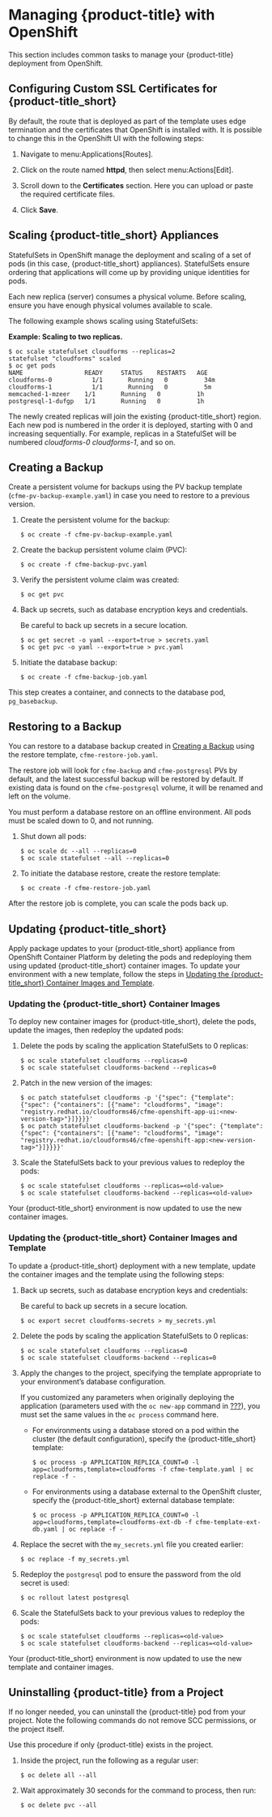 # Managing {product-title} with OpenShift

This section includes common tasks to manage your {product-title}
deployment from OpenShift.

## Configuring Custom SSL Certificates for {product-title\_short}

By default, the route that is deployed as part of the template uses edge
termination and the certificates that OpenShift is installed with. It is
possible to change this in the OpenShift UI with the following steps:

1.  Navigate to menu:Applications\[Routes\].

2.  Click on the route named **httpd**, then select
    menu:Actions\[Edit\].

3.  Scroll down to the **Certificates** section. Here you can upload or
    paste the required certificate files.

4.  Click **Save**.

## Scaling {product-title\_short} Appliances

StatefulSets in OpenShift manage the deployment and scaling of a set of
pods (in this case, {product-title\_short} appliances). StatefulSets
ensure ordering that applications will come up by providing unique
identities for pods.

<div class="important">

Each new replica (server) consumes a physical volume. Before scaling,
ensure you have enough physical volumes available to scale.

</div>

The following example shows scaling using StatefulSets:

**Example: Scaling to two replicas.**

    $ oc scale statefulset cloudforms --replicas=2
    statefulset "cloudforms" scaled
    $ oc get pods
    NAME                 READY     STATUS    RESTARTS   AGE
    cloudforms-0           1/1       Running   0          34m
    cloudforms-1           1/1       Running   0          5m
    memcached-1-mzeer    1/1       Running   0          1h
    postgresql-1-dufgp   1/1       Running   0          1h

The newly created replicas will join the existing {product-title\_short}
region. Each new pod is numbered in the order it is deployed, starting
with 0 and increasing sequentially. For example, replicas in a
StatefulSet will be numbered *cloudforms-0* *cloudforms-1*, and so on.

## Creating a Backup

Create a persistent volume for backups using the PV backup template
(`cfme-pv-backup-example.yaml`) in case you need to restore to a
previous version.

1.  Create the persistent volume for the backup:
    
        $ oc create -f cfme-pv-backup-example.yaml

2.  Create the backup persistent volume claim (PVC):
    
        $ oc create -f cfme-backup-pvc.yaml

3.  Verify the persistent volume claim was created:
    
        $ oc get pvc

4.  Back up secrets, such as database encryption keys and credentials.
    
    <div class="important">
    
    Be careful to back up secrets in a secure location.
    
    </div>
    
        $ oc get secret -o yaml --export=true > secrets.yaml
        $ oc get pvc -o yaml --export=true > pvc.yaml

5.  Initiate the database backup:
    
        $ oc create -f cfme-backup-job.yaml

This step creates a container, and connects to the database pod,
`pg_basebackup`.

## Restoring to a Backup

You can restore to a database backup created in [Creating a
Backup](#creating-backups) using the restore template,
`cfme-restore-job.yaml`.

The restore job will look for `cfme-backup` and `cfme-postgresql` PVs by
default, and the latest successful backup will be restored by default.
If existing data is found on the `cfme-postgresql` volume, it will be
renamed and left on the volume.

<div class="important">

You must perform a database restore on an offline environment. All pods
must be scaled down to 0, and not running.

</div>

1.  Shut down all pods:
    
        $ oc scale dc --all --replicas=0
        $ oc scale statefulset --all --replicas=0

2.  To initiate the database restore, create the restore template:
    
        $ oc create -f cfme-restore-job.yaml

After the restore job is complete, you can scale the pods back up.

## Updating {product-title\_short}

Apply package updates to your {product-title\_short} appliance from
OpenShift Container Platform by deleting the pods and redeploying them
using updated {product-title\_short} container images. To update your
environment with a new template, follow the steps in [Updating the
{product-title\_short} Container Images and
Template](#modified-template-update).

### Updating the {product-title\_short} Container Images

To deploy new container images for {product-title\_short}, delete the
pods, update the images, then redeploy the updated pods:

1.  Delete the pods by scaling the application StatefulSets to 0
    replicas:
    
        $ oc scale statefulset cloudforms --replicas=0
        $ oc scale statefulset cloudforms-backend --replicas=0

2.  Patch in the new version of the images:
    
        $ oc patch statefulset cloudforms -p '{"spec": {"template": {"spec": {"containers": [{"name": "cloudforms", "image": "registry.redhat.io/cloudforms46/cfme-openshift-app-ui:<new-version-tag>"}]}}}}'
        $ oc patch statefulset cloudforms-backend -p '{"spec": {"template": {"spec": {"containers": [{"name": "cloudforms", "image": "registry.redhat.io/cloudforms46/cfme-openshift-app:<new-version-tag>"}]}}}}'

3.  Scale the StatefulSets back to your previous values to redeploy the
    pods:
    
        $ oc scale statefulset cloudforms --replicas=<old-value>
        $ oc scale statefulset cloudforms-backend --replicas=<old-value>

Your {product-title\_short} environment is now updated to use the new
container images.

### Updating the {product-title\_short} Container Images and Template

To update a {product-title\_short} deployment with a new template,
update the container images and the template using the following steps:

1.  Back up secrets, such as database encryption keys and credentials:
    
    <div class="important">
    
    Be careful to back up secrets in a secure location.
    
    </div>
    
        $ oc export secret cloudforms-secrets > my_secrets.yml

2.  Delete the pods by scaling the application StatefulSets to 0
    replicas:
    
        $ oc scale statefulset cloudforms --replicas=0
        $ oc scale statefulset cloudforms-backend --replicas=0

3.  Apply the changes to the project, specifying the template
    appropriate to your environment’s database configuration.
    
    <div class="important">
    
    If you customized any parameters when originally deploying the
    application (parameters used with the `oc new-app` command in
    [???](#deploying-the-appliance)), you must set the same values in
    the `oc process` command here.
    
    </div>
    
      - For environments using a database stored on a pod within the
        cluster (the default configuration), specify the
        {product-title\_short} template:
        
            $ oc process -p APPLICATION_REPLICA_COUNT=0 -l app=cloudforms,template=cloudforms -f cfme-template.yaml | oc replace -f -
    
      - For environments using a database external to the OpenShift
        cluster, specify the {product-title\_short} external database
        template:
        
            $ oc process -p APPLICATION_REPLICA_COUNT=0 -l app=cloudforms,template=cloudforms-ext-db -f cfme-template-ext-db.yaml | oc replace -f -

4.  Replace the secret with the `my_secrets.yml` file you created
    earlier:
    
        $ oc replace -f my_secrets.yml

5.  Redeploy the `postgresql` pod to ensure the password from the old
    secret is used:
    
        $ oc rollout latest postgresql

6.  Scale the StatefulSets back to your previous values to redeploy the
    pods:
    
        $ oc scale statefulset cloudforms --replicas=<old-value>
        $ oc scale statefulset cloudforms-backend --replicas=<old-value>

Your {product-title\_short} environment is now updated to use the new
template and container images.

## Uninstalling {product-title} from a Project

If no longer needed, you can uninstall the {product-title} pod from your
project. Note the following commands do not remove SCC permissions, or
the project itself.

<div class="important">

Use this procedure if only {product-title} exists in the project.

</div>

1.  Inside the project, run the following as a regular user:
    
        $ oc delete all --all

2.  Wait approximately 30 seconds for the command to process, then run:
    
        $ oc delete pvc --all
